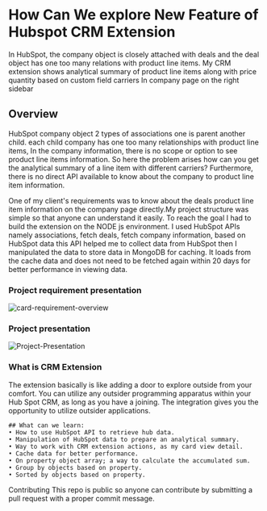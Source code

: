 # How Can We explore New Feature of Hubspot CRM Extension 


In HubSpot, the company object is closely attached with deals and the deal object has one too many relations with product line items.
My CRM extension shows analytical summary of product line items along with price quantity based on  custom field carriers In company page on the right sidebar




## Overview

HubSpot company object 2 types of associations one is parent another child. each child company has one too many relationships with product line items, In the company information, there is no scope or option to see product line items information. So here the problem arises how can you get the analytical summary of a line item with different carriers? Furthermore, there is no direct API available to know about the company to product line item information.

One of my client's requirements was to know about the deals product line item information on the company page directly.My project structure was simple so that anyone can understand it easily. To reach the goal I had to build the extension on the NODE js environment. I used HubSpot APIs namely associations, fetch deals, fetch company information, based on HubSpot data this API helped me to collect data from HubSpot then I manipulated the data to store data in MongoDB for caching. It loads from the cache data and does not need to be fetched again within 20 days for better performance in viewing data.

### Project requirement presentation

![card-requirement-overview](https://github.com/imsiddiquee/crm-extension/blob/main/postContent/card-requirement-overview.png)

### Project presentation

![Project-Presentation](https://github.com/imsiddiquee/crm-extension/blob/main/postContent/Project-Presentation.png)

### What is CRM Extension

The extension basically is like adding a door to explore outside from your comfort. You can utilize any outsider programming apparatus within your Hub Spot CRM, as long as you have a joining. The integration gives you the opportunity to utilize outsider applications.

```
## What can we learn:
• How to use HubSpot API to retrieve hub data.
• Manipulation of HubSpot data to prepare an analytical summary.
• Way to work with CRM extension actions, as my card view detail.
• Cache data for better performance.
• On property object array; a way to calculate the accumulated sum.
• Group by objects based on property.
• Sorted by objects based on property.
```

Contributing
This repo is public so anyone can contribute by submitting a pull request with a  proper commit message.
